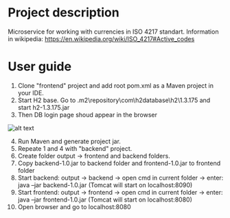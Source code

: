 # Project description

Microservice for working with currencies in ISO 4217 standart.
Information in wikipedia: https://en.wikipedia.org/wiki/ISO_4217#Active_codes

# User guide

1. Clone "frontend" project and add root pom.xml as a Maven project in your IDE.
2. Start H2 base. Go to \.m2\repository\com\h2database\h2\1.3.175 and start h2-1.3.175.jar
3. Then DB login page shoud appear in the browser


![alt text](http://img.brothersoft.com/screenshots/softimage/h/h2_database_engine-328487-1263364219.jpeg)

4. Run Maven and generate project jar.
5. Repeate 1 and 4 with "backend" project.
6. Create folder output -> frontend and backend folders.
7. Copy backend-1.0.jar to backend folder and frontend-1.0.jar to frontend folder
8. Start backend: output -> backend -> open cmd in current folder -> enter: java –jar backend-1.0.jar (Tomcat will start on localhost:8090)
9. Start frontend: output -> frontend -> open cmd in current folder -> enter: java –jar frontend-1.0.jar (Tomcat will start on localhost:8080)
10. Open browser and go to localhost:8080
